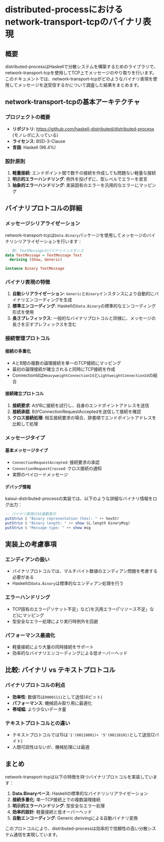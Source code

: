 # distributed-processにおけるnetwork-transport-tcpのバイナリ表現

## 概要

distributed-processはHaskellで分散システムを構築するためのライブラリで、network-transport-tcpを使用してTCP上でメッセージのやり取りを行います。
このドキュメントでは、network-transport-tcpがどのようなバイナリ表現を使用してメッセージを送受信するかについて調査した結果をまとめます。

## network-transport-tcpの基本アーキテクチャ

### プロジェクトの概要

- **リポジトリ**: https://github.com/haskell-distributed/distributed-process (モノレポに入っている)
- **ライセンス**: BSD-3-Clause
- **言語**: Haskell (96.4%)

### 設計原則

1. **軽量接続**: エンドポイント間で数千の接続を作成しても問題ない軽量な接続
2. **明示的エラーハンドリング**: 例外を投げずに、型レベルでエラーを宣言
3. **抽象的エラーハンドリング**: 実装固有のエラーを汎用的なエラーにマッピング

## バイナリプロトコルの詳細

### メッセージシリアライゼーション

network-transport-tcpは`Data.Binary`パッケージを使用してメッセージのバイナリシリアライゼーションを行います：

```haskell
-- 例: TextMessageのバイナリインスタンス
data TextMessage = TextMessage Text
  deriving (Show, Generic)

instance Binary TextMessage
```

### バイナリ表現の特徴

1. **自動シリアライゼーション**: `Generic`と`Binary`インスタンスにより自動的にバイナリエンコーディングを生成
2. **標準エンコーディング**: Haskellの`Data.Binary`の標準的なエンコーディング形式を使用
3. **長さプレフィックス**: 一般的なバイナリプロトコルと同様に、メッセージの長さを示すプレフィックスを含む

### 接続管理プロトコル

#### 接続の多重化

- AとB間の複数の論理接続を単一のTCP接続にマッピング
- 最初の論理接続が確立されると同時にTCP接続を作成
- ConnectionIdは`HeavyweightConnectionId`と`LightweightConnectionId`の結合

#### 接続確立プロトコル

1. **接続要求**: AがBに接続を試行し、自身のエンドポイントアドレスを送信
2. **接続承認**: BがConnectionRequestAcceptedを送信して接続を確認
3. **クロス接続処理**: 相互接続要求の場合、辞書順でエンドポイントアドレスを比較して処理

### メッセージタイプ

#### 基本メッセージタイプ

- `ConnectionRequestAccepted`: 接続要求の承認
- `ConnectionRequestCrossed`: クロス接続の通知
- 実際のペイロードメッセージ

#### デバッグ情報

kaisui-distributed-processの実装では、以下のような詳細なバイナリ情報をログ出力：

```haskell
-- バイナリ表現の16進数表示
putStrLn $ "Binary representation (hex): " ++ hexStr
putStrLn $ "Binary length: " ++ show (L.length binaryMsg)
putStrLn $ "Message type: " ++ show msg
```

## 実装上の考慮事項

### エンディアンの扱い

- バイナリプロトコルでは、マルチバイト数値のエンディアン問題を考慮する必要がある
- Haskellの`Data.Binary`は標準的なエンディアン処理を行う

### エラーハンドリング

- TCP固有のエラー(「ソケット不足」など)を汎用エラー(「リソース不足」など)にマッピング
- 型安全なエラー処理により実行時例外を回避

### パフォーマンス最適化

- 軽量接続により大量の同時接続をサポート
- 効率的なバイナリエンコーディングによる低オーバーヘッド

## 比較: バイナリ vs テキストプロトコル

### バイナリプロトコルの利点

- **効率性**: 数値15は`00001111`として送信(4ビット)
- **パフォーマンス**: 機械読み取り用に最適化
- **帯域幅**: より少ないデータ量

### テキストプロトコルとの違い

- テキストプロトコルでは15は`'1'(00110001)+ '5'(00110101)`として送信(2バイト)
- 人間可読性はないが、機械処理には最適

## まとめ

network-transport-tcpは以下の特徴を持つバイナリプロトコルを実装しています：

1. **Data.Binaryベース**: Haskellの標準的なバイナリシリアライゼーション
2. **接続多重化**: 単一TCP接続上での複数論理接続
3. **明示的エラーハンドリング**: 型安全なエラー処理
4. **効率的設計**: 軽量接続と低オーバーヘッド
5. **自動エンコーディング**: Generic derivingによる自動バイナリ変換

このプロトコルにより、distributed-processは効率的で信頼性の高い分散システム通信を実現しています。

